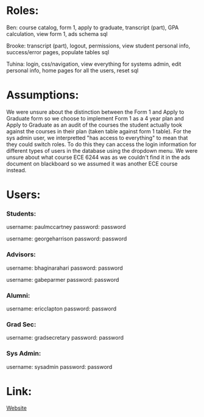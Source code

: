 <html>
<h1>Roles:  </h1>	
<p>Ben:
course catalog, form 1, apply to graduate, transcript (part), GPA calculation, view form 1, ads schema sql </p>
<p>Brooke: 
transcript (part), logout, permissions, view student personal info, success/error pages, populate tables sql </p>
<p>Tuhina:
login, css/navigation, view everything for systems admin, edit personal info, home pages for all the users, reset sql </p>

<h1>Assumptions:  </h1>	
<p>We were unsure about the distinction between the Form 1 and Apply to Graduate form so we choose to implement Form 1 as a 4 year plan
and Apply to Graduate as an audit of the courses the student actually took against the courses in their plan (taken table against form 1 table).
For the sys admin user, we interpretted "has access to everything" to mean that they could switch roles. To do this they can access the login
information for different types of users in the database using the dropdown menu. We were unsure about what course ECE 6244 was as
we couldn't find it in the ads document on blackboard so we assumed it was another ECE course instead. 
</p>

<h1>Users:  </h1>	
<h3>Students:  </h3>
  <p>username: paulmccartney password: password</p>
  <p>username: georgeharrison password: password</p>
<h3>Advisors:  </h3>
  <p>username: bhaginarahari password: password</p>
  <p>username: gabeparmer password: password</p>  
<h3>Alumni:  </h3>
  <p>username: ericclapton password: password</p>
<h3>Grad Sec:  </h3>
  <p>username: gradsecretary password: password</p>
<h3>Sys Admin:  </h3>
  <p>username: sysadmin password: password</p>
</html>

<h1>Link: </h1>
<a href="http://gwupyterhub.seas.gwu.edu/~sp19DBp1-TeamEighteen/TeamEighteen/TeamEighteen/launch.php"> Website </a>
